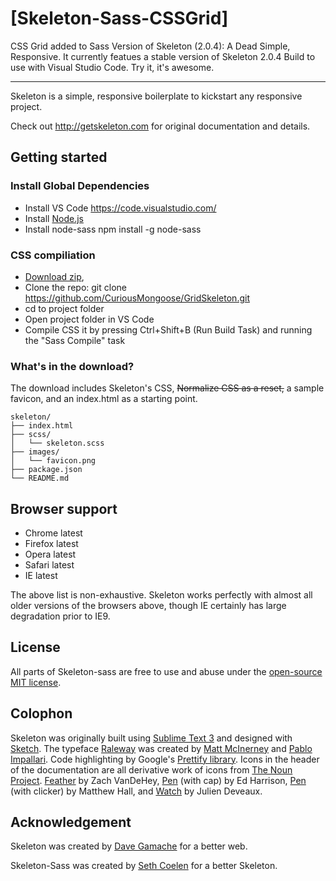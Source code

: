 # [Skeleton-Sass-CSSGrid]

CSS Grid added to Sass Version of Skeleton (2.0.4): A Dead Simple, Responsive. It currently featues a stable version of Skeleton 2.0.4
Build to use with Visual Studio Code. Try it, it's awesome.

-----

Skeleton is a simple, responsive boilerplate to kickstart any responsive project.

Check out <http://getskeleton.com> for original documentation and details.

## Getting started

### Install Global Dependencies
  * Install VS Code <https://code.visualstudio.com/>
  * Install [Node.js](http://nodejs.org)
  * Install node-sass npm install -g node-sass

### CSS compiliation
  * [Download zip](https://github.com/CuriousMongoose/GridSkeleton/archive/master.zip), 
  * Clone the repo: git clone https://github.com/CuriousMongoose/GridSkeleton.git
  * cd to project folder
  * Open project folder in VS Code
  * Compile CSS it by pressing Ctrl+Shift+B (Run Build Task) and running the "Sass Compile" task

### What's in the download?
The download includes Skeleton's CSS, ~~Normalize CSS as a reset,~~ a sample favicon, and an index.html as a starting point.

```
skeleton/
├── index.html
├── scss/
│   └── skeleton.scss
├── images/
│   └── favicon.png
├── package.json
└── README.md

```

## Browser support
- Chrome latest
- Firefox latest
- Opera latest
- Safari latest
- IE latest

The above list is non-exhaustive. Skeleton works perfectly with almost all older versions of the browsers above, though IE certainly has large degradation prior to IE9.

## License
All parts of Skeleton-sass are free to use and abuse under the [open-source MIT license](http://opensource.org/licenses/mit-license.php).

## Colophon
Skeleton was originally built using [Sublime Text 3](http://www.sublimetext.com/3) and designed with [Sketch](http://bohemiancoding.com/sketch). The typeface [Raleway](http://www.google.com/fonts/specimen/Raleway) was created by [Matt McInerney](http://matt.cc/) and [Pablo Impallari](http://www.impallari.com/). Code highlighting by Google's [Prettify library](https://code.google.com/p/google-code-prettify/). Icons in the header of the documentation are all derivative work of icons from [The Noun Project](thenounproject.com). [Feather](http://thenounproject.com/term/feather/22073) by Zach VanDeHey, [Pen](http://thenounproject.com/term/pen/21163) (with cap) by Ed Harrison, [Pen](http://thenounproject.com/term/pen/32847) (with clicker) by Matthew Hall, and [Watch](http://thenounproject.com/term/watch/48015) by Julien Deveaux.


## Acknowledgement

Skeleton was created by [Dave Gamache](https://twitter.com/dhg) for a better web.

Skeleton-Sass was created by [Seth Coelen](http://sethcoelen.com) for a better Skeleton.
